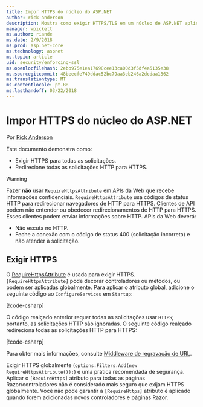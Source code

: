 ```yaml
---
title: Impor HTTPS do núcleo do ASP.NET
author: rick-anderson
description: Mostra como exigir HTTPS/TLS em um núcleo de ASP.NET aplicativo web.
manager: wpickett
ms.author: riande
ms.date: 2/9/2018
ms.prod: asp.net-core
ms.technology: aspnet
ms.topic: article
uid: security/enforcing-ssl
ms.openlocfilehash: 2ebb975e1ea17698cee13ca00d3f5df4a5135e38
ms.sourcegitcommit: 48beecfe749ddac52bc79aa3eb246a2dcdaa1862
ms.translationtype: MT
ms.contentlocale: pt-BR
ms.lasthandoff: 03/22/2018
---
```

# <a name="enforce-https-in-an-aspnet-core"></a>Impor HTTPS do núcleo do ASP.NET

Por [Rick Anderson](https://twitter.com/RickAndMSFT)

Este documento demonstra como:

- Exigir HTTPS para todas as solicitações.
- Redirecione todas as solicitações HTTP para HTTPS.

> [!WARNING]
> Fazer **não** usar `RequireHttpsAttribute` em APIs da Web que recebe informações confidenciais. `RequireHttpsAttribute` usa códigos de status HTTP para redirecionar navegadores de HTTP para HTTPS. Clientes de API podem não entender ou obedecer redirecionamentos de HTTP para HTTPS. Esses clientes podem enviar informações sobre HTTP. APIs da Web deverá:
>
>* Não escuta no HTTP.
>* Feche a conexão com o código de status 400 (solicitação incorreta) e não atender à solicitação.

## <a name="require-https"></a>Exigir HTTPS

O [RequireHttpsAttribute](/dotnet/api/Microsoft.AspNetCore.Mvc.RequireHttpsAttribute) é usada para exigir HTTPS. `[RequireHttpsAttribute]` pode decorar controladores ou métodos, ou podem ser aplicadas globalmente. Para aplicar o atributo global, adicione o seguinte código ao `ConfigureServices` em `Startup`:

[!code-csharp[](authentication/accconfirm/sample/WebApp1/Startup.cs?name=snippet2&highlight=4-999)]

O código realçado anterior requer todas as solicitações usar `HTTPS`; portanto, as solicitações HTTP são ignoradas. O seguinte código realçado redireciona todas as solicitações HTTP para HTTPS:

[!code-csharp[](authentication/accconfirm/sample/WebApp1/Startup.cs?name=snippet_AddRedirectToHttps&highlight=7-999)]

Para obter mais informações, consulte [Middleware de regravação de URL](xref:fundamentals/url-rewriting).

Exigir HTTPS globalmente (`options.Filters.Add(new RequireHttpsAttribute());`) é uma prática recomendada de segurança. Aplicar o `[RequireHttps]` atributo para todas as páginas Razor/controladores não é considerado mais seguro que exijam HTTPS globalmente. Você não pode garantir a `[RequireHttps]` atributo é aplicado quando forem adicionadas novos controladores e páginas Razor.
